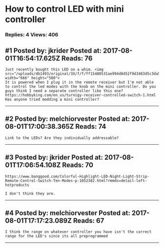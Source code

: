 # How to control LED with mini controller

### Replies: 4 Views: 406

## \#1 Posted by: jkrider Posted at: 2017-08-01T16:54:17.625Z Reads: 76

```
Just recently bought this LED on a whim. <img src="/uploads/db1493/original/3X/f/f/ff15480531ae994d8d52f9d3483d5c3da5c2282b.jpg" width="666" height="500">
It is powered when I plug it in the remote receiver but I'm not able to control the led modes with the knob on the mini controller. Do you guys think I need a separate controller like this one? https://hobbyking.com/en_us/turnigy-receiver-controlled-switch-1.html
Has anyone tried modding a mini controller?
```

---
## \#2 Posted by: melchiorvester Posted at: 2017-08-01T17:00:38.365Z Reads: 74

```
Link to the LEDs? Are they individually addressable?
```

---
## \#3 Posted by: jkrider Posted at: 2017-08-01T17:06:54.108Z Reads: 70

```
https://www.banggood.com/Colorful-Highlight-LED-Night-Light-Strip-Remote-Control-Switch-Ten-Modes-p-1052382.html?rmmds=detail-left-hotproducts

I don't think they are.
```

---
## \#4 Posted by: melchiorvester Posted at: 2017-08-01T17:17:23.089Z Reads: 67

```
I think the range on whatever controller you have isn't the correct range for the LED's since its all preprogrammed
```

---
